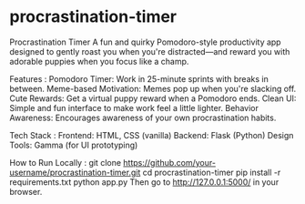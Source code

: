 # procrastination-timer
Procrastination Timer
A fun and quirky Pomodoro-style productivity app designed to gently roast you when you're distracted—and reward you with adorable puppies when you focus like a champ.

Features :
Pomodoro Timer: Work in 25-minute sprints with breaks in between.
Meme-based Motivation: Memes pop up when you're slacking off.
Cute Rewards: Get a virtual puppy reward when a Pomodoro ends.
Clean UI: Simple and fun interface to make work feel a little lighter.
Behavior Awareness: Encourages awareness of your own procrastination habits.

Tech Stack :
Frontend: HTML, CSS (vanilla)
Backend: Flask (Python)
Design Tools: Gamma (for UI prototyping)

How to Run Locally :
git clone https://github.com/your-username/procrastination-timer.git
cd procrastination-timer
pip install -r requirements.txt
python app.py
Then go to http://127.0.0.1:5000/ in your browser.

